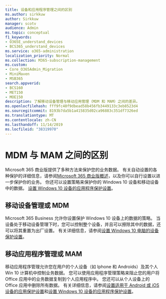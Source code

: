 ```yaml
---
title: 设备和应用程序管理之间的区别
ms.author: sirkkuw
author: Sirkkuw
manager: scotv
audience: Admin
ms.topic: conceptual
f1_keywords:
- O365E_understand_devices
- BCS365_understand_devices
ms.service: o365-administration
localization_priority: Normal
ms.collection: M365-subscription-management
ms.custom:
- Core_O365Admin_Migration
- MiniMaven
- MSB365
search.appverid:
- BCS160
- MET150
- MOE150
description: 了解移动设备管理与移动应用管理（MDM 和 MAM）之间的差异。
ms.openlocfilehash: fff9fc40f9dbead58b456fb3449133c3eb8523d4
ms.sourcegitcommit: 8193b7da5b1a415835d02ca96883c351df7326ed
ms.translationtype: MT
ms.contentlocale: zh-CN
ms.lasthandoff: 11/14/2019
ms.locfileid: "38319970"
---
```

# <a name="difference-between-mdm-and-mam"></a>MDM 与 MAM 之间的区别

Microsoft 365 商业版提供了多种方法来保护您的业务数据。 有关自动设置的各种保护的详细信息，请参阅[Microsoft 365 商业版概述](../microsoft-365-business-overview.md)，以及你可以自行设置以进一步保护你的业务。 你还可以设置策略来保护你的 Windows 10 设备和移动设备中的数据。
[设置 Windows 10 设备的应用程序保护设置](../protection-settings-for-windows-10-devices.md)。

## <a name="mobile-device-management-or-mdm"></a>移动设备管理或 MDM

Microsoft 365 Business 允许你设置保护 Windows 10 设备上的数据的策略。 当设备处于移动设备管理下时，您可以控制整个设备，并且可以擦除其中的数据，还可以将其重置为出厂设置。 有关详细信息，请参阅[设置 Windows 10 电脑的设备保护设置](../protection-settings-for-windows-10-pcs.md)。

## <a name="mobile-application-management-or-mam"></a>移动应用程序管理或 MAM

移动应用程序管理允许您在用户的个人设备（如 Iphone 和 Androids）及其个人 Win 10 计算机中控制业务数据。 您可以使用应用程序管理策略来阻止您的用户将 Office 应用中的业务数据复制到个人应用程序中。 您还可以从个人设备上的 Office 应用中删除所有数据。 有关详细信息，请参阅[设置适用于 Android 或 iOS 设备的应用保护设置](../app-protection-settings-for-android-and-ios.md)和[设置 Windows 10 设备的应用程序保护设置](../protection-settings-for-windows-10-devices.md)。